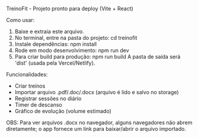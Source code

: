 TreinoFit - Projeto pronto para deploy (Vite + React)

Como usar:

1) Baixe e extraia este arquivo.
2) No terminal, entre na pasta do projeto:
   cd treinofit
3) Instale dependências:
   npm install
4) Rode em modo desenvolvimento:
   npm run dev
5) Para criar build para produção:
   npm run build
   A pasta de saída será 'dist' (usada pela Vercel/Netlify).

Funcionalidades:
- Criar treinos
- Importar arquivo .pdf/.doc/.docx (arquivo é lido e salvo no storage)
- Registrar sessões no diário
- Timer de descanso
- Gráfico de evolução (volume estimado)

OBS: Para ver arquivos .docx no navegador, alguns navegadores não abrem diretamente; o app fornece um link para baixar/abrir o arquivo importado.
